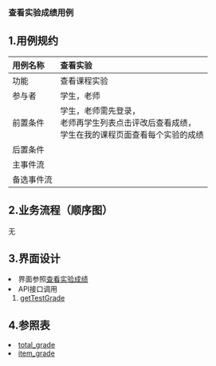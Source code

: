 ### 查看实验成绩用例
## 1.用例规约
|用例名称|查看实验|  
|:-|:-|  
|功能|查看课程实验|  
|参与者|学生，老师|  
|前置条件|学生，老师需先登录，<br>老师再学生列表点击评改后查看成绩，<br>学生在我的课程页面查看每个实验的成绩|  
|后置条件||
|主事件流||  
|备选事件流||

## 2.业务流程（顺序图）
无

## 3.界面设计

<li>界面参照<a href="../ui_png/memo.png">查看实验成绩</a></li>
<li>
API接口调用
<ol>
<li><a href="../接口/getTestGrade.md">getTestGrade</a></li>
</ol>
</li>

## 4.参照表

<li><a href="../数据库设计.md/#test">total_grade</a></li>
<li><a href="../数据库设计.md/#test_item">item_grade</a></li>